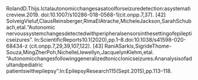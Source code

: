 RolandD.Thijs.Ictalautonomicchangesasatoolforseizuredetection:asystematicreview.2019.
doi:10.1007/s10286-018-0568-1(cit.onpp.7,37).
[42] SolveigVieluf,ClausReinsberger,RimaElAtrache,MicheleJackson,SarahSchubach,etal.“Autonomic
nervoussystemchangesdetectedwithperipheralsensorsinthesettingofepilepticseizures”.
In:ScientificReports10.1(2020),pp.1–8.doi:10.1038/s41598-020-68434-z
(cit.onpp.7,29,39,107,122).
[43] RaniASarkis,SigrideThome-Souza,MingZherPoh,NichelleLlewellyn,JacquelynKlehm,etal.
“Autonomicchangesfollowinggeneralizedtonicclonicseizures:Ananalysisofadultandpediatric
patientswithepilepsy”.In:EpilepsyResearch115(Sept.2015),pp.113–118.